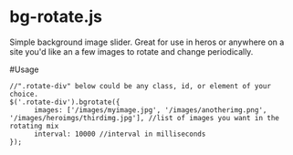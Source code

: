 # bg-rotate.js
Simple background image slider. Great for use in heros or anywhere on a site you'd like an a few images to rotate and change periodically.

#Usage
```
//".rotate-div" below could be any class, id, or element of your choice.
$('.rotate-div').bgrotate({
      images: ['/images/myimage.jpg', '/images/anotherimg.png', '/images/heroimgs/thirdimg.jpg'], //list of images you want in the rotating mix
      interval: 10000 //interval in milliseconds
});
```
